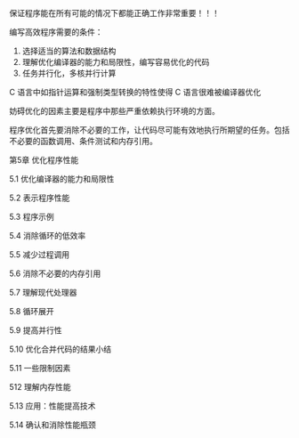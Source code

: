 保证程序能在所有可能的情况下都能正确工作非常重要！！！

编写高效程序需要的条件：

1.  选择适当的算法和数据结构
2.  理解优化编译器的能力和局限性，编写容易优化的代码
3.  任务并行化，多核并行计算

C 语言中如指针运算和强制类型转换的特性使得 C 语言很难被编译器优化

妨碍优化的因素主要是程序中那些严重依赖执行环境的方面。

程序优化首先要消除不必要的工作，让代码尽可能有效地执行所期望的任务。包括不必要的函数调用、条件测试和内存引用。

&#x20;第5章 优化程序性能

5.1 优化编译器的能力和局限性

5.2 表示程序性能

5.3 程序示例

5.4 消除循环的低效率

5.5 减少过程调用

5.6 消除不必要的内存引用

5.7 理解现代处理器

5.8 循环展开

5.9 提高并行性

5.10 优化合并代码的结果小结

5.11 一些限制因素

512 理解内存性能

5.13 应用：性能提高技术

5.14 确认和消除性能瓶颈
